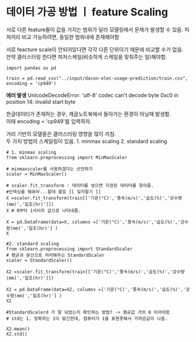 # 데이터 가공 방법 ㅣ feature Scaling
서로 다른 feature들이 값을 가지는 범위가 달라 모델링에서 문제가 발생할 수 있음.
피쳐끼리 비교 가능하려면, 동일한 범위내에 존재해야함  

서로 feacture scale이 안되어있다면 각각 다른 단위이기 때문에 비교할 수가 없음.  
만약 클러스터링 한다면 피처스케일(비슷하게 스케일을 맞춰주는 일)해야함.   
```
import pandas as pd

train = pd.read_csv("../input/dacon-elec-usage-prediction/train.csv", encoding = 'cp949')
```

**에러 발생**
UnicodeDecodeError: 'utf-8' codec can't decode byte 0xc0 in position 14: invalid start byte  

한글데이터가 존재하는 경우, 캐글노트북에서 돌아가는 환경이 아닐때 발생함.   
이때 encoding = 'cp949'를 입력하자.  


거리 기반의 모델들은 클러스터링 영향을 많이 끼침.  
두 가지 방법의 스케일링이 있음.   1. minmax scaling 2. standard scaling  


```
# 1. minmax scaling 
from sklearn.preprocessing import MinMaxScaler

# minmaxscaler를 사용하겠다는 선언하기
scaler = MinMaxScaler()

# scaler.fit_transform : 데이터를 넣으면 지정된 데이터를 찾아줌.
#인덱싱을 해와라...할데 괄호 [[ 잊지말기 ]]
X =scaler.fit_transform(train[['기온(°C)','풍속(m/s)','습도(%)','강수량(mm)','일조(hr)']])
X # 0부터 1사이의 값으로 나타내줌.

X = pd.DataFrame(data=X, columns =['기온(°C)','풍속(m/s)','습도(%)','강수량(mm)','일조(hr)'] )
X
```


```
#2. standard scaling
from sklearn.preprocessing import StandardScaler
# 평균과 분산으로 처리해주는 StandardScaler
scaler = StandardScaler()

X2 =scaler.fit_transform(train[['기온(°C)','풍속(m/s)','습도(%)','강수량(mm)','일조(hr)']]) 

X2 = pd.DataFrame(data=X2, columns =['기온(°C)','풍속(m/s)','습도(%)','강수량(mm)','일조(hr)'] )
X2
```


```
#StandardScalerd 가 잘 되었는지 확인하는 방법? -> 평균값 거의 0 이어야함 
# std는 1. 정확히는 1이 맞긴한데, 컴퓨터가 1을 표현못해서 가까운값이 나옴.

X2.mean()
X2.std()
```